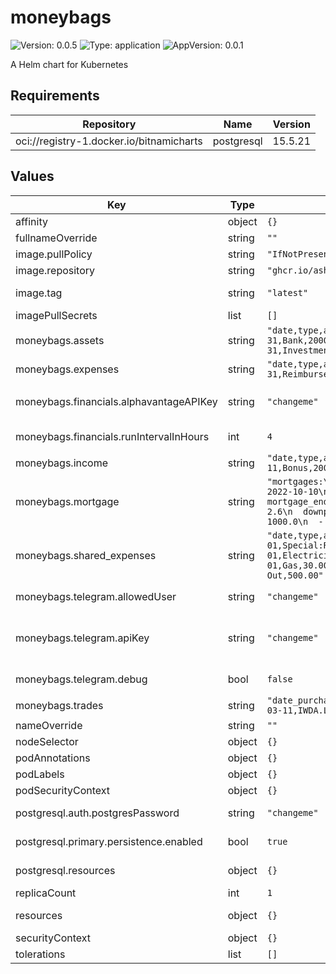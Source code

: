 # moneybags

![Version: 0.0.5](https://img.shields.io/badge/Version-0.0.5-informational?style=flat-square) ![Type: application](https://img.shields.io/badge/Type-application-informational?style=flat-square) ![AppVersion: 0.0.1](https://img.shields.io/badge/AppVersion-0.0.1-informational?style=flat-square)

A Helm chart for Kubernetes

## Requirements

| Repository | Name | Version |
|------------|------|---------|
| oci://registry-1.docker.io/bitnamicharts | postgresql | 15.5.21 |

## Values

| Key | Type | Default | Description |
|-----|------|---------|-------------|
| affinity | object | `{}` | Pod Affinity |
| fullnameOverride | string | `""` | Full name override |
| image.pullPolicy | string | `"IfNotPresent"` | Image pull policy |
| image.repository | string | `"ghcr.io/ashwinath/moneybags"` | Repository |
| image.tag | string | `"latest"` | Overrides the image tag whose default is the chart appVersion. |
| imagePullSecrets | list | `[]` | Image pull secrets |
| moneybags.assets | string | `"date,type,amount\n2020-03-31,CPF,1000\n2020-03-31,Bank,20000\n2020-03-31,Mortgage,-40000\n2020-03-31,Investments,20000"` | CSV values for the assets |
| moneybags.expenses | string | `"date,type,amount\n2020-03-31,Credit Card,500\n2020-03-31,Reimbursement,-200\n2020-03-31,Tithe,800"` | CSV values for the expenses |
| moneybags.financials.alphavantageAPIKey | string | `"changeme"` | Alphavantage API key, get from https://www.alphavantage.co/support/#api-key |
| moneybags.financials.runIntervalInHours | int | `4` | Run financials job data population every x hours |
| moneybags.income | string | `"date,type,amount\n2021-03-11,Base,500\n2021-03-11,Bonus,200"` | CSV values for the income |
| moneybags.mortgage | string | `"mortgages:\n- total: 50000.0\n  mortgage_first_payment: 2022-10-10\n  mortgage_duration_in_years: 25\n  mortgage_end_date: 2047-10-10\n  interest_rate_percentage: 2.6\n  downpayments:\n  - date: 2021-10-10\n    sum: 1000.0\n  - date: 2021-12-12\n    sum: 20000.0"` | YAML values for mortgage |
| moneybags.shared_expenses | string | `"date,type,amount\n2023-01-01,Special:Renovations,5000.00\n2023-01-01,Electricity,100.00\n2023-01-01,Water,50.00\n2023-01-01,Gas,30.00\n2023-01-01,Grocery,300.00\n2023-01-01,Eating Out,500.00"` | CSV values for shared expenses |
| moneybags.telegram.allowedUser | string | `"changeme"` | Telegram user that will be allowed to send commands |
| moneybags.telegram.apiKey | string | `"changeme"` | Telegram bot API Key. Get by talking to Bot Godfather: https://core.telegram.org/bots/tutorial#obtain-your-bot-token |
| moneybags.telegram.debug | bool | `false` | Enable debugging. Warning: non standard logger used in telegram library |
| moneybags.trades | string | `"date_purchased,symbol,trade_type,price_each,quantity\n2021-03-11,IWDA.LON,buy,76.34,10"` | CSV values for the trades |
| nameOverride | string | `""` | Name override |
| nodeSelector | object | `{}` | Node Selectors |
| podAnnotations | object | `{}` | Pod Annotations |
| podLabels | object | `{}` | Pod Labels |
| podSecurityContext | object | `{}` | Pod Security Context |
| postgresql.auth.postgresPassword | string | `"changeme"` | Password for postgresql database, highly recommended to change this value |
| postgresql.primary.persistence.enabled | bool | `true` | Persist Postgresql data in a Persistent Volume Claim  |
| postgresql.resources | object | `{}` | Resources requests and limits for the database |
| replicaCount | int | `1` |  |
| resources | object | `{}` | Resources requests and limits for the moneybags |
| securityContext | object | `{}` | Security Context |
| tolerations | list | `[]` | Pod Tolerations |
